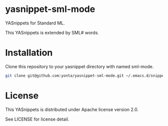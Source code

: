 # yasnippet-sml-mode

YASnippets for Standard ML.

This YASnippets is extended by SML# words.

# Installation

Clone this repository to your yasnippet directory with named sml-mode.

```bash
git clone git@github.com:yonta/yasnippet-sml-mode.git ~/.emacs.d/snippets/sml-mode
```

# License

This YASnippets is distributed under Apache license version 2.0.

See LICENSE for license detail.
